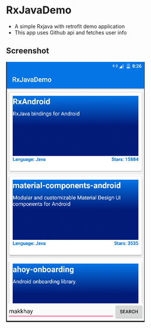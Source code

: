 # RxJavaDemo
- A simple Rxjava with retrofit demo application
- This app uses Github api and fetches user info

## Screenshot 
![alt text](https://github.com/makkhay/RxJavaDemo/blob/master/Screen%20Shot%202018-05-16%20at%201.26.46%20PM.png)

